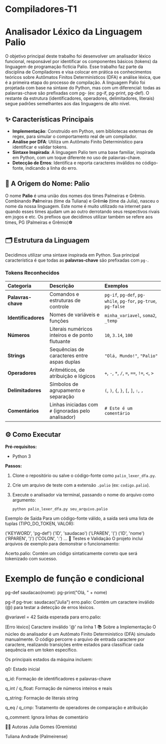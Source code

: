 # Compiladores-T1
# Analisador Léxico da Linguagem Palio<img width="1" height="1" alt="image" src="https://github.com/user-attachments/assets/6175cdaa-ef70-456d-a86c-31e74032220e" />



O objetivo principal deste trabalho foi desenvolver um analisador léxico funcional, responsável por identificar os componentes básicos (tokens) da linguagem de programação fictícia Palio. Esse trabalho faz parte da disciplina de Compiladores e visa colocar em prática os conhecimentos teóricos sobre Autômatos Finitos Determinísticos (DFA) e análise léxica, que é a primeira etapa do processo de compilação.
A linguagem Palio foi projetada com base na sintaxe do Python, mas com um diferencial: todas as palavras-chave são prefixadas com pg- (ex: pg-if, pg-print, pg-def). O restante da estrutura (identificadores, operadores, delimitadores, literais) segue padrões semelhantes aos das linguagens de alto nível.

## ✨ Características Principais

- **Implementação**: Construído em Python, sem bibliotecas externas de regex, para simular o comportamento real de um compilador.
- **Análise por DFA**: Utiliza um Autômato Finito Determinístico para identificar e validar tokens.
- **Sintaxe Inspirada**: A linguagem Palio tem uma base familiar, inspirada em Python, com um toque diferente no uso de palavras-chave.
- **Detecção de Erros**: Identifica e reporta caracteres inválidos no código-fonte, indicando a linha do erro.

## 🧠 A Origem do Nome: Palio

O nome **Palio** é uma união dos nomes dos times Palmeiras e Grêmio. Combinando **Pal**meiras (time da Tuliana) e Grêm**io** (time da Julia), nasceu o nome da nossa linguagem. Este nome é muito utilizado na internet para quando esses times ajudam um ao outro derrotando seus respectivos rivais em jogos e etc. Os prefixos que decidimos utilizar também se refere aos times, PG (Palmeiras e Grêmio)⚽

## 🗂️ Estrutura da Linguagem

Decidimos utilizar uma sintaxe inspirada em Python. Sua principal característica é que todas as **palavras-chave** são prefixadas com `pg-`.

### Tokens Reconhecidos

| Categoria | Descrição | Exemplos |
| :--- | :--- | :--- |
| **Palavras-chave** | Comandos e estruturas de controle | `pg-if`, `pg-def`, `pg-while`, `pg-for`, `pg-true`, `pg-false` |
| **Identificadores** | Nomes de variáveis e funções | `minha_variavel`, `soma2`, `_temp` |
| **Números** | Literais numéricos inteiros e de ponto flutuante | `10`, `3.14`, `100` |
| **Strings** | Sequências de caracteres entre aspas duplas | `"Olá, Mundo!"`, `"Palio"` |
| **Operadores**| Aritméticos, de atribuição e lógicos | `+`, `-`, `*`, `/`, `=`, `==`, `!=`, `<`, `>` |
| **Delimitadores** | Símbolos de agrupamento e separação | `(`, `)`, `{`, `}`, `[`, `]`, `:`, `,` |
| **Comentários** | Linhas iniciadas com `#` (ignoradas pelo analisador) | `# Este é um comentário` |

## ⚙️ Como Executar

**Pré-requisitos:**
- Python 3

**Passos:**

1. Clone o repositório ou salve o código-fonte como `palio_lexer_dfa.py`.
2. Crie um arquivo de teste com a extensão `.palio` (ex: `codigo.palio`).
3. Execute o analisador via terminal, passando o nome do arquivo como argumento:

   ```shell
   python palio_lexer_dfa.py seu_arquivo.palio
Exemplo de Saída
Para um código-fonte válido, a saída será uma lista de tuplas (TIPO_DO_TOKEN, VALOR):

('KEYWORD', 'pg-def')
('ID', 'saudacao')
('LPAREN', '(')
('ID', 'nome')
('RPAREN', ')')
('COLON', ':')
...
🧪 Testes e Validação
O projeto inclui arquivos de exemplo para demonstrar o funcionamento:

Acerto.palio: Contém um código sintaticamente correto que será tokenizado com sucesso.


# Exemplo de função e condicional
pg-def saudacao(nome):
    pg-print("Olá, " + nome)

pg-if pg-true:
    saudacao("Julia")
erro.palio: Contém um caractere inválido (@) para testar a detecção de erros léxicos.

@variavel = 42
Saída esperada para erro.palio:

[Erro léxico] Caractere inválido '@' na linha 1
📚 Sobre a Implementação
O núcleo do analisador é um Autômato Finito Determinístico (DFA) simulado manualmente. O código percorre o arquivo de entrada caractere por caractere, realizando transições entre estados para classificar cada sequência em um token específico.

Os principais estados da máquina incluem:

q0: Estado inicial

q_id: Formação de identificadores e palavras-chave

q_int / q_float: Formação de números inteiros e reais

q_string: Formação de literais string

q_eq / q_cmp: Tratamento de operadores de comparação e atribuição

q_comment: Ignora linhas de comentário


👩‍💻 Autoras
Julia Gomes (Gremista)

Tuliana Andrade (Palmeirense)
